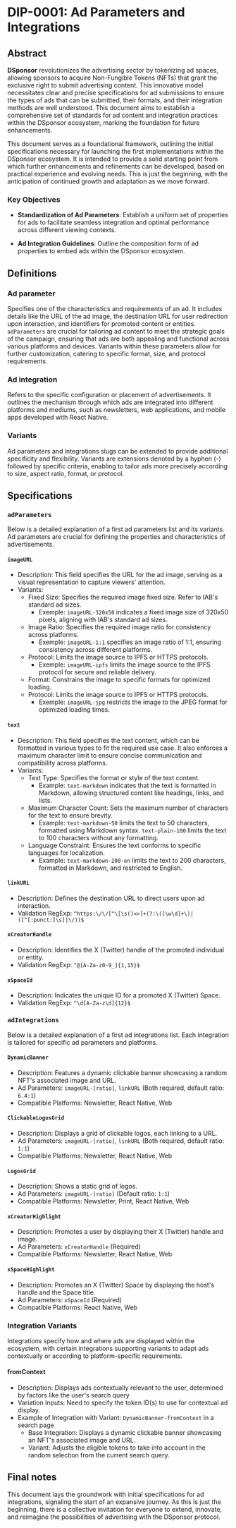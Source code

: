 # DIP-0001: Ad Parameters and Integrations

## Abstract

**DSponsor** revolutionizes the advertising sector by tokenizing ad spaces, allowing sponsors to acquire Non-Fungible Tokens (NFTs) that grant the exclusive right to submit advertising content. This innovative model necessitates clear and precise specifications for ad submissions to ensure the types of ads that can be submitted, their formats, and their integration methods are well understood. This document aims to establish a comprehensive set of standards for ad content and integration practices within the DSponsor ecosystem, marking the foundation for future enhancements.

This document serves as a foundational framework, outlining the initial specifications necessary for launching the first implementations within the DSponsor ecosystem. It is intended to provide a solid starting point from which further enhancements and refinements can be developed, based on practical experience and evolving needs. This is just the beginning, with the anticipation of continued growth and adaptation as we move forward.

### Key Objectives

- **Standardization of Ad Parameters**: Establish a uniform set of properties for ads to facilitate seamless integration and optimal performance across different viewing contexts.

- **Ad Integration Guidelines**: Outline the composition form of ad properties to embed ads within the DSponsor ecosystem.

## Definitions

### Ad parameter

Specifies one of the characteristics and requirements of an ad. It includes details like the URL of the ad image, the destination URL for user redirection upon interaction, and identifiers for promoted content or entities. `adParameters` are crucial for tailoring ad content to meet the strategic goals of the campaign, ensuring that ads are both appealing and functional across various platforms and devices. Variants within these parameters allow for further customization, catering to specific format, size, and protocol requirements.

### Ad integration

Refers to the specific configuration or placement of advertisements. It outlines the mechanism through which ads are integrated into different platforms and mediums, such as newsletters, web applications, and mobile apps developed with React Native.

### Variants

Ad parameters and integrations slugs can be extended to provide additional specificity and flexibility. Variants are extensions denoted by a hyphen (-) followed by specific criteria, enabling to tailor ads more precisely according to size, aspect ratio, format, or protocol.

## Specifications

### `adParameters`

Below is a detailed explanation of a first ad parameters list and its variants. Ad parameters are crucial for defining the properties and characteristics of advertisements.

#### `imageURL`

- Description: This field specifies the URL for the ad image, serving as a visual representation to capture viewers' attention.
- Variants:
  - Fixed Size: Specifies the required image fixed size. Refer to IAB's standard ad sizes.
    - Exemple: `imageURL-320x50` indicates a fixed image size of 320x50 pixels, aligning with IAB's standard ad sizes.
  - Image Ratio: Specifies the required image ratio for consistency across platforms.
    - Exemple: `imageURL-1:1` specifies an image ratio of 1:1, ensuring consistency across different platforms.
  - Protocol: Limits the image source to IPFS or HTTPS protocols.
    - Exemple: `imageURL-ipfs` limits the image source to the IPFS protocol for secure and reliable delivery.
  - Format: Constrains the image to specific formats for optimized loading.
  - Protocol: Limits the image source to IPFS or HTTPS protocols.
    - Exemple: `imageURL-jpg` restricts the image to the JPEG format for optimized loading times.

#### `text`

- Description: This field specifies the text content, which can be formatted in various types to fit the required use case. It also enforces a maximum character limit to ensure concise communication and compatibility across platforms.
- Variants:
  - Text Type: Specifies the format or style of the text content.
    - Example: `text-markdown` indicates that the text is formatted in Markdown, allowing structured content like headings, links, and lists.
  - Maximum Character Count: Sets the maximum number of characters for the text to ensure brevity.
    - Example: `text-markdown-50` limits the text to 50 characters, formatted using Markdown syntax. `text-plain-100` limits the text to 100 characters without any formatting.
  - Language Constraint: Ensures the text conforms to specific languages for localization.
    - Example: `text-markdown-200-en` limits the text to 200 characters, formatted in Markdown, and restricted to English.

#### `linkURL`

- Description: Defines the destination URL to direct users upon ad interaction.
- Validation RegExp: `^https:\/\/[^\[\s()<>]+(?:\([\w\d]+\)|([^[:punct:]\s]|\/))$`

#### `xCreatorHandle`

- Description: Identifies the X (Twitter) handle of the promoted individual or entity.
- Validation RegExp: `^@[A-Za-z0-9_]{1,15}$`

#### `xSpaceId`

- Description: Indicates the unique ID for a promoted X (Twitter) Space.
- Validation RegExp: `^\d[A-Za-z\d]{12}$`

### `adIntegrations`

Below is a detailed explanation of a first ad integrations list. Each integration is tailored for specific ad parameters and platforms.

#### `DynamicBanner`

- Description: Features a dynamic clickable banner showcasing a random NFT's associated image and URL.
- Ad Parameters: `imageURL-[ratio]`, `linkURL` (Both required, default ratio: `6.4:1`)
- Compatible Platforms: Newsletter, React Native, Web

#### `ClickableLogosGrid`

- Description: Displays a grid of clickable logos, each linking to a URL.
- Ad Parameters: `imageURL-[ratio]`, `linkURL` (Both required, default ratio: `1:1`)
- Compatible Platforms: Newsletter, React Native, Web

#### `LogosGrid`

- Description: Shows a static grid of logos.
- Ad Parameters: `imageURL-[ratio]` (Default ratio: `1:1`)
- Compatible Platforms: Newsletter, Print, React Native, Web

#### `xCreatorHighlight`

- Description: Promotes a user by displaying their X (Twitter) handle and image.
- Ad Parameters: `xCreatorHandle` (Required)
- Compatible Platforms: Newsletter, React Native, Web

#### `xSpaceHighlight`

- Description: Promotes an X (Twitter) Space by displaying the host's handle and the Space title.
- Ad Parameters: `xSpaceId` (Required)
- Compatible Platforms: React Native, Web

### Integration Variants

Integrations specify how and where ads are displayed within the ecosystem, with certain integrations supporting variants to adapt ads contextually or according to platform-specific requirements.

#### fromContext

- Description: Displays ads contextually relevant to the user, determined by factors like the user's search query
- Variation Inputs: Need to specify the token ID(s) to use for contextual ad display.
- Example of Integration with Variant: `DynamicBanner-fromContext` in a search page
  - Base Integration: Displays a dynamic clickable banner showcasing an NFT's associated image and URL.
  - Variant: Adjusts the eligible tokens to take into account in the random selection from the current search query.

## Final notes

This document lays the groundwork with initial specifications for ad integrations, signaling the start of an expansive journey. As this is just the beginning, there is a collective invitation for everyone to extend, innovate, and reimagine the possibilities of advertising with the DSponsor protocol.
